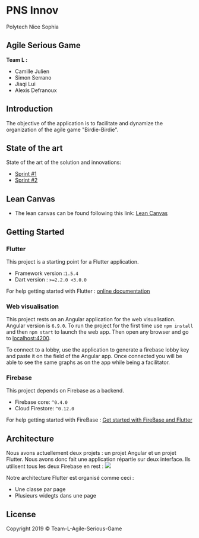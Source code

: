 # PNS Innov

Polytech Nice Sophia

## Agile Serious Game

**Team L :**
- Camille Julien
- Simon Serrano
- Jiaqi Lui
- Alexis Defranoux

## Introduction

The objective of the application is to facilitate and dynamize the organization of the agile game "Birdie-Birdie".

## State of the art

State of the art of the solution and innovations:
- [Sprint #1](https://github.com/PNS-PS7-1819/pns-innov1819-l-agileseriousgame/blob/master/SOTA/phase1-L-AgileSeriousGame.pdf)
- [Sprint #2](https://github.com/PNS-PS7-1819/pns-innov1819-l-agileseriousgame/blob/master/SOTA/phase2-L-AgileSeriousGame.pdf)

## Lean Canvas

- The lean canvas can be found following this link: [Lean Canvas](https://github.com/PNS-PS7-1819/pns-innov1819-l-agileseriousgame/blob/master/SOTA/LeanCanvas-L-AgileSeriousGame.pdf)

## Getting Started

### Flutter

This project is a starting point for a Flutter application.
- Framework version :`1.5.4`
- Dart version : `>=2.2.0 <3.0.0`

For help getting started with Flutter : [online documentation](https://flutter.dev/docs)

### Web visualisation

This project rests on an Angular application for the web visualisation. Angular version is `6.9.0`.
To run the project for the first time use `npm install` and then `npm start` to launch the web app.
Then open any browser and go to [localhost:4200](http://localhost:4200/lobby).

To connect to a lobby, use the application to generate a firebase lobby key and paste it on the field
of the Angular app. Once connected you will be able to see the same graphs as on the app while being a facilitator.

### Firebase

This project depends on Firebase as a backend.
- Firebase core: `^0.4.0`
- Cloud Firestore: `^0.12.0`

For help getting started with FireBase : [Get started with FireBase and Flutter](https://firebase.google.com/docs/flutter/setup)

## Architecture

Nous avons actuellement deux projets : un projet Angular et un projet Flutter.
Nous avons donc fait une application répartie sur deux interface.
Ils utilisent tous les deux Firebase en rest :
![](https://i.imgur.com/DGx0ROp.png)

Notre architecture Flutter est organisé comme ceci : 
- Une classe par page
- Plusieurs widegts dans une page

## License

Copyright 2019 © Team-L-Agile-Serious-Game